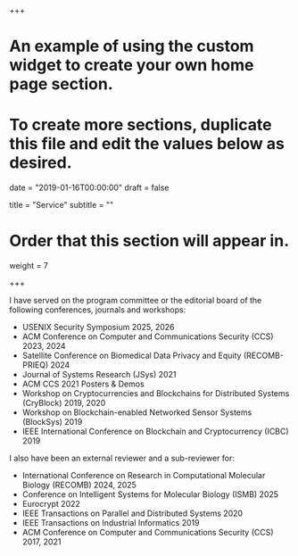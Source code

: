 +++
# An example of using the custom widget to create your own home page section.
# To create more sections, duplicate this file and edit the values below as desired.

date = "2019-01-16T00:00:00"
draft = false

title = "Service"
subtitle = ""

# Order that this section will appear in.
weight = 7

+++

I have served on the program committee or the editorial board of the following conferences, journals and workshops:

- USENIX Security Symposium 2025, 2026
- ACM Conference on Computer and Communications Security (CCS) 2023, 2024
- Satellite Conference on Biomedical Data Privacy and Equity (RECOMB-PRIEQ) 2024
- Journal of Systems Research (JSys) 2021
- ACM CCS 2021 Posters & Demos
- Workshop on Cryptocurrencies and Blockchains for Distributed Systems (CryBlock) 2019, 2020
- Workshop on Blockchain-enabled Networked Sensor Systems (BlockSys) 2019
- IEEE International Conference on Blockchain and Cryptocurrency (ICBC) 2019

I also have been an external reviewer and a sub-reviewer for:

- International Conference on Research in Computational Molecular Biology (RECOMB) 2024, 2025
- Conference on Intelligent Systems for Molecular Biology (ISMB) 2025
- Eurocrypt 2022
- IEEE Transactions on Parallel and Distributed Systems 2020
- IEEE Transactions on Industrial Informatics 2019
- ACM Conference on Computer and Communications Security (CCS) 2017, 2021